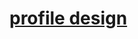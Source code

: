 <div>
  <a href="https://vijaychaurasiya.github.io/urja-profile/"><h1> profile design</h2></a>
    </div>

